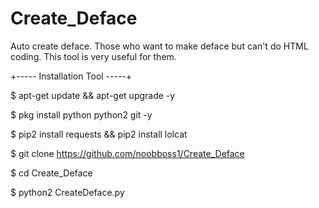# Create_Deface
Auto create deface. Those who want to make deface but can't do HTML coding. This tool is very useful for them.



+----- Installation Tool -----+

$ apt-get update && apt-get upgrade -y

$ pkg install python python2 git -y

$ pip2 install requests && pip2 install lolcat

$ git clone https://github.com/noobboss1/Create_Deface

$ cd Create_Deface

$ python2 CreateDeface.py
